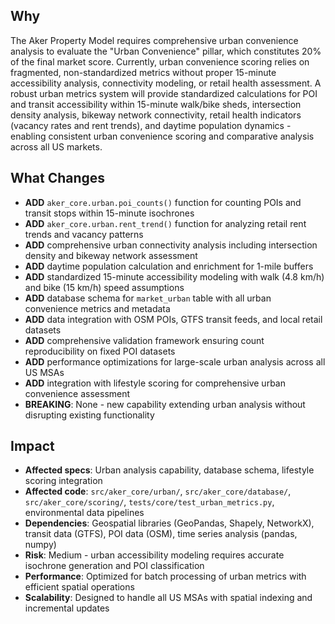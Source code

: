 ## Why

The Aker Property Model requires comprehensive urban convenience analysis to evaluate the "Urban Convenience" pillar, which constitutes 20% of the final market score. Currently, urban convenience scoring relies on fragmented, non-standardized metrics without proper 15-minute accessibility analysis, connectivity modeling, or retail health assessment. A robust urban metrics system will provide standardized calculations for POI and transit accessibility within 15-minute walk/bike sheds, intersection density analysis, bikeway network connectivity, retail health indicators (vacancy rates and rent trends), and daytime population dynamics - enabling consistent urban convenience scoring and comparative analysis across all US markets.

## What Changes

- **ADD** `aker_core.urban.poi_counts()` function for counting POIs and transit stops within 15-minute isochrones
- **ADD** `aker_core.urban.rent_trend()` function for analyzing retail rent trends and vacancy patterns
- **ADD** comprehensive urban connectivity analysis including intersection density and bikeway network assessment
- **ADD** daytime population calculation and enrichment for 1-mile buffers
- **ADD** standardized 15-minute accessibility modeling with walk (4.8 km/h) and bike (15 km/h) speed assumptions
- **ADD** database schema for `market_urban` table with all urban convenience metrics and metadata
- **ADD** data integration with OSM POIs, GTFS transit feeds, and local retail datasets
- **ADD** comprehensive validation framework ensuring count reproducibility on fixed POI datasets
- **ADD** performance optimizations for large-scale urban analysis across all US MSAs
- **ADD** integration with lifestyle scoring for comprehensive urban convenience assessment
- **BREAKING**: None - new capability extending urban analysis without disrupting existing functionality

## Impact

- **Affected specs**: Urban analysis capability, database schema, lifestyle scoring integration
- **Affected code**: `src/aker_core/urban/`, `src/aker_core/database/`, `src/aker_core/scoring/`, `tests/core/test_urban_metrics.py`, environmental data pipelines
- **Dependencies**: Geospatial libraries (GeoPandas, Shapely, NetworkX), transit data (GTFS), POI data (OSM), time series analysis (pandas, numpy)
- **Risk**: Medium - urban accessibility modeling requires accurate isochrone generation and POI classification
- **Performance**: Optimized for batch processing of urban metrics with efficient spatial operations
- **Scalability**: Designed to handle all US MSAs with spatial indexing and incremental updates
